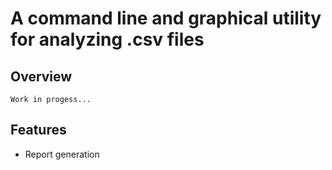 # A command line and graphical utility for analyzing .csv files

## Overview
	Work in progess...

## Features
- Report generation
